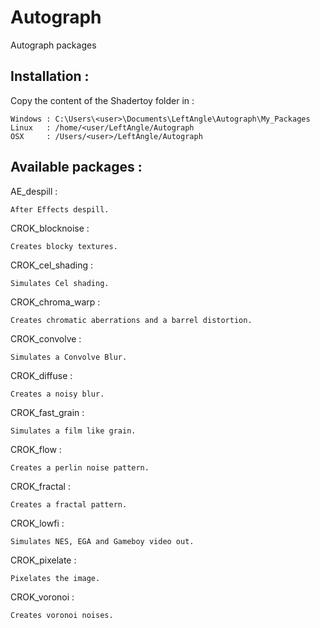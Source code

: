# Autograph
Autograph packages

## Installation :

Copy the content of the Shadertoy folder in :

	Windows : C:\Users\<user>\Documents\LeftAngle\Autograph\My_Packages
	Linux   : /home/<user/LeftAngle/Autograph
	OSX     : /Users/<user>/LeftAngle/Autograph




## Available packages :

AE_despill :

	After Effects despill.


CROK_blocknoise : 

	Creates blocky textures.


CROK_cel_shading :

	Simulates Cel shading.


CROK_chroma_warp :

	Creates chromatic aberrations and a barrel distortion.


CROK_convolve :

	Simulates a Convolve Blur.


CROK_diffuse :

	Creates a noisy blur.


CROK_fast_grain :

	Simulates a film like grain.


CROK_flow :

	Creates a perlin noise pattern.


CROK_fractal :

	Creates a fractal pattern.


CROK_lowfi :

	Simulates NES, EGA and Gameboy video out.


CROK_pixelate :

	Pixelates the image.


CROK_voronoi :

	Creates voronoi noises.



